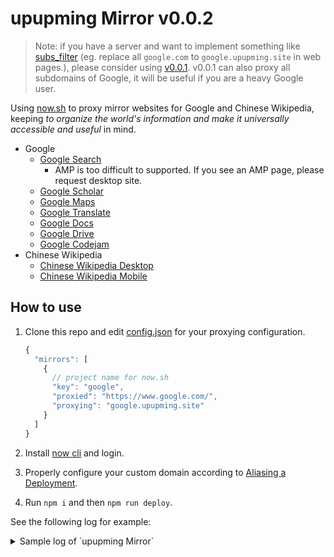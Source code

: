 # upupming Mirror v0.0.2

> Note: if you have a server and want to implement something like [subs_filter](https://www.nginx.com/resources/wiki/modules/substitutions/) (eg. replace all `google.com` to `google.upupming.site` in web pages.), please consider using [v0.0.1](https://github.com/upupming/Mirror/tree/master). v0.0.1 can also proxy all subdomains of Google, it will be useful if you are a heavy Google user.

Using [now.sh](https://zeit.co/) to proxy mirror websites for Google and Chinese Wikipedia, keeping _to organize the world's information and make it universally accessible and useful_ in mind.

- Google
  - [Google Search][1]
    - AMP is too difficult to supported. If you see an AMP page, please request desktop site.
  - [Google Scholar][2]
  - [Google Maps][3]
  - [Google Translate][4]
  - [Google Docs][5]
  - [Google Drive](https://drive.google.upupming.site/)
  - [Google Codejam][8]
  <!-- - All other subdomains of google.com -->
- Chinese Wikipedia
  - [Chinese Wikipedia Desktop][7]
  - [Chinese Wikipedia Mobile][6]

[1]: https://google.upupming.site/
[2]: https://scholar.google.upupming.site/
[3]: https://maps.google.upupming.site
[4]: https://translate.google.upupming.site/
[5]: https://docs.google.upupming.site
[6]: https://mwiki.upupming.site/w/index.php?title=Wikipedia:%E9%A6%96%E9%A1%B5&mobileaction=toggle_view_mobile
[7]: https://wiki.upupming.site/w/index.php?title=Wikipedia:%E9%A6%96%E9%A1%B5&mobileaction=toggle_view_desktop
[8]: https://code.google.upupming.site/codejam/

## How to use

1. Clone this repo and edit [config.json](config.json) for your proxying configuration.

    ```js
    {
      "mirrors": [
        {
          // project name for now.sh
          "key": "google",
          "proxied": "https://www.google.com/",
          "proxying": "google.upupming.site"
        }
      ]
    }
    ```

2. Install [now cli](https://zeit.co/download#now-cli) and login.
3. Properly configure your custom domain according to [Aliasing a Deployment](https://zeit.co/docs/v2/domains-and-aliases/aliasing-a-deployment/).
4. Run `npm i` and then `npm run deploy`.

See the following log for example:

<details>
<summary>Sample log of `upupming Mirror`</summary>

```txt
Making mirror google
Making mirror wiki
Making mirror mwiki
Folder wiki created
Folder wiki configured
Deploying wiki to now
now.sh: 
> Deploying D:\github\mirror\wiki under upupming
> Using project wiki
> Ready! Aliases assigned [2s]
- https://wiki.upupming.site
- https://wiki.upupming.now.sh

now.sh: 
https://wiki-k5m0g45nr.now.sh
Folder google created
Folder google configured
Deploying google to now
now.sh: 
> Deploying D:\github\mirror\google under upupming
> Using project google
> Ready! Aliases assigned [2s]
- https://google.upupming.site
- https://google.upupming.now.sh

now.sh: 
https://google-hnostj6ze.now.sh
Folder mwiki created
Folder mwiki configured
Deploying mwiki to now
now.sh: 
> Deploying D:\github\mirror\mwiki under upupming
> Using project mwiki
> Ready! Aliases assigned [2s]
- https://mwiki.upupming.site
- https://mwiki.upupming.now.sh

now.sh: 
https://mwiki-agtv54c4l.now.sh
D:\github\mirror\wiki cleaned up
D:\github\mirror\google cleaned up
D:\github\mirror\mwiki cleaned up
```

</details>